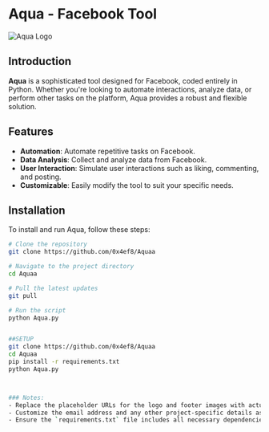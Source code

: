 # Aqua - Facebook Tool

![Aqua Logo](https://ibb.co/LZLtGk5) 

## Introduction

**Aqua** is a sophisticated tool designed for Facebook, coded entirely in Python. Whether you're looking to automate interactions, analyze data, or perform other tasks on the platform, Aqua provides a robust and flexible solution.

## Features

- **Automation**: Automate repetitive tasks on Facebook.
- **Data Analysis**: Collect and analyze data from Facebook.
- **User Interaction**: Simulate user interactions such as liking, commenting, and posting.
- **Customizable**: Easily modify the tool to suit your specific needs.

## Installation

To install and run Aqua, follow these steps:

```bash
# Clone the repository
git clone https://github.com/0x4ef8/Aquaa

# Navigate to the project directory
cd Aquaa

# Pull the latest updates
git pull

# Run the script
python Aqua.py


##SETUP
git clone https://github.com/0x4ef8/Aquaa
cd Aquaa
pip install -r requirements.txt
python Aqua.py



### Notes:
- Replace the placeholder URLs for the logo and footer images with actual URLs.
- Customize the email address and any other project-specific details as necessary.
- Ensure the `requirements.txt` file includes all necessary dependencies for the project.
